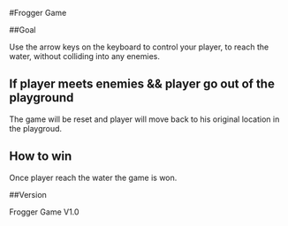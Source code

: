 #Frogger Game

##Goal

Use the arrow keys on the keyboard to control your player, to reach the water,
without colliding into any enemies.

## If player meets enemies && player go out of the playground

The game will be reset and player will move back to his original location in the
playgroud.

## How to win

Once player reach the water the game is won.

##Version

Frogger Game V1.0
